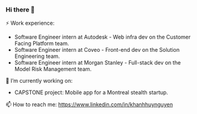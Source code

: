 ### Hi there 👋

⚡ Work experience:

* Software Engineer intern at Autodesk - Web infra dev on the Customer Facing Platform team.
* Software Engineer intern at Coveo - Front-end dev on the Solution Engineering team.
* Software Engineer intern at Morgan Stanley - Full-stack dev on the Model Risk Management team.

🔭 I’m currently working on:
* CAPSTONE project: Mobile app for a Montreal stealth startup.


📫 How to reach me: https://www.linkedin.com/in/khanhhuynguyen
